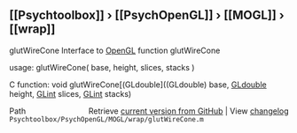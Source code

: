 ## [[Psychtoolbox]] &#8250; [[PsychOpenGL]] &#8250; [[MOGL]] &#8250; [[wrap]]

glutWireCone  Interface to [OpenGL](OpenGL) function glutWireCone  
  
usage:  glutWireCone( base, height, slices, stacks )  
  
C function:  void glutWireCone[(GLdouble]((GLdouble) base, [GLdouble](GLdouble) height, [GLint](GLint) slices, [GLint](GLint) stacks)  




<div class="code_header" style="text-align:right;">
  <span style="float:left;">Path&nbsp;&nbsp;</span> <span class="counter">Retrieve <a href=
  "https://raw.github.com/Psychtoolbox-3/Psychtoolbox-3/beta/Psychtoolbox/PsychOpenGL/MOGL/wrap/glutWireCone.m">current version from GitHub</a> | View <a href=
  "https://github.com/Psychtoolbox-3/Psychtoolbox-3/commits/beta/Psychtoolbox/PsychOpenGL/MOGL/wrap/glutWireCone.m">changelog</a></span>
</div>
<div class="code">
  <code>Psychtoolbox/PsychOpenGL/MOGL/wrap/glutWireCone.m</code>
</div>

